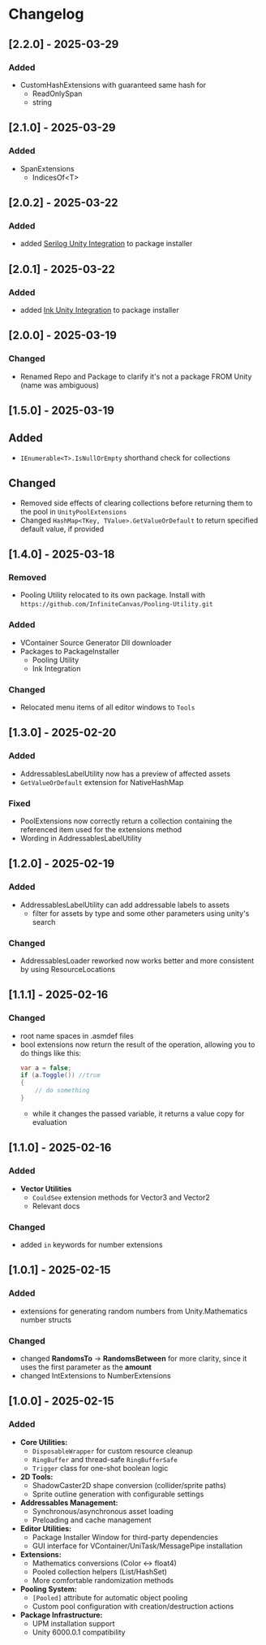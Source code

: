 # Changelog

## [2.2.0] - 2025-03-29

### Added

- CustomHashExtensions with guaranteed same hash for
  - ReadOnlySpan<char>
  - string

## [2.1.0] - 2025-03-29

### Added

- SpanExtensions
  - IndicesOf\<T\>

## [2.0.2] - 2025-03-22

### Added

- added [Serilog Unity Integration](https://github.com/InfiniteCanvas/Serilog-Integration.git) to package installer

## [2.0.1] - 2025-03-22

### Added

- added [Ink Unity Integration](https://github.com/inkle/ink-unity-integration#upm) to package installer

## [2.0.0] - 2025-03-19

### Changed

- Renamed Repo and Package to clarify it's not a package FROM Unity (name was ambiguous)

## [1.5.0] - 2025-03-19

## Added

- `IEnumerable<T>.IsNullOrEmpty` shorthand check for collections

## Changed

- Removed side effects of clearing collections before returning them to the pool in `UnityPoolExtensions`
- Changed `HashMap<TKey, TValue>.GetValueOrDefault` to return specified default value, if provided

## [1.4.0] - 2025-03-18

### Removed

- Pooling Utility relocated to its own package. Install with ```https://github.com/InfiniteCanvas/Pooling-Utility.git```

### Added

- VContainer Source Generator Dll downloader
- Packages to PackageInstaller
    - Pooling Utility
    - Ink Integration

### Changed

- Relocated menu items of all editor windows to `Tools`

## [1.3.0] - 2025-02-20

### Added

- AddressablesLabelUtility now has a preview of affected assets
- `GetValueOrDefault` extension for NativeHashMap

### Fixed

- PoolExtensions now correctly return a collection containing the referenced item used for the extensions method
- Wording in AddressablesLabelUtility

## [1.2.0] - 2025-02-19

### Added

- AddressablesLabelUtility can add addressable labels to assets
    - filter for assets by type and some other parameters using unity's search

### Changed

- AddressablesLoader reworked now works better and more consistent by using ResourceLocations

## [1.1.1] - 2025-02-16

### Changed

- root name spaces in .asmdef files
- bool extensions now return the result of the operation, allowing you to do things like this:
  ```csharp
  var a = false;
  if (a.Toggle()) //true
  {
      // do something
  }
  ```
    - while it changes the passed variable, it returns a value copy for evaluation

## [1.1.0] - 2025-02-16

### Added

- **Vector Utilities**
    - `CouldSee` extension methods for Vector3 and Vector2
    - Relevant docs

### Changed

- added `in` keywords for number extensions

## [1.0.1] - 2025-02-15

### Added

- extensions for generating random numbers from Unity.Mathematics number structs

### Changed

- changed **RandomsTo** -> **RandomsBetween** for more clarity, since it uses the first parameter as the **amount**
- changed IntExtensions to NumberExtensions

## [1.0.0] - 2025-02-15

### Added

- **Core Utilities:**
    - `DisposableWrapper` for custom resource cleanup
    - `RingBuffer` and thread-safe `RingBufferSafe`
    - `Trigger` class for one-shot boolean logic
- **2D Tools:**
    - ShadowCaster2D shape conversion (collider/sprite paths)
    - Sprite outline generation with configurable settings
- **Addressables Management:**
    - Synchronous/asynchronous asset loading
    - Preloading and cache management
- **Editor Utilities:**
    - Package Installer Window for third-party dependencies
    - GUI interface for VContainer/UniTask/MessagePipe installation
- **Extensions:**
    - Mathematics conversions (Color <-> float4)
    - Pooled collection helpers (List/HashSet)
    - More comfortable randomization methods
- **Pooling System:**
    - `[Pooled]` attribute for automatic object pooling
    - Custom pool configuration with creation/destruction actions
- **Package Infrastructure:**
    - UPM installation support
    - Unity 6000.0.1 compatibility